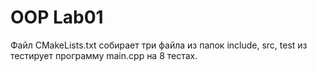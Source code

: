 # OOP Lab01

Файл CMakeLists.txt собирает три файла из папок include, src, test из тестирует программу main.cpp на 8 тестах.
